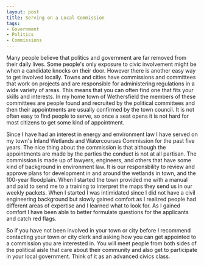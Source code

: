 ```yaml
---
layout: post
title: Serving on a Local Commission
tags: 
- Government
- Politics
- Commissions
---
```

Many people believe that politics and government are far removed from their daily lives. Some people's only exposure to civic involvement might be when a candidate knocks on their door. However there is another easy way to get involved locally. Towns and cities have commissions and committees that work on projects and are responsible for administering regulations in a wide variety of areas. This means that you can often find one that fits your skills and interests. In my home town of Wethersfield the members of these committees are people found and recruited by the political committees and then their appointments are usually confirmed by the town council. It is not often easy to find people to serve, so once a seat opens it is not hard for most citizens to get some kind of appointment.

Since I have had an interest in energy and environment law I have served on my town's Inland Wetlands and Watercourses Commission for the past five years. The nice thing about the commission is that although the appointments are made by the parties the conduct is not at all partisan. The commission is made up of lawyers, engineers, and others that have some kind of background in environment law. It is our responsbility to review and approve plans for development in and around the wetlands in town, and the 100-year floodplain. When I started the town provided me with a manual and paid to send me to a training to interpret the maps they send us in our weekly packets. When I started I was intimidated since I did not have a civil engineering background but slowly gained comfort as I realized people had different areas of expertise and I learned what to look for. As I gained comfort I have been able to better formulate questions for the applicants and catch red flags.

So if you have not been involved in your town or city before I recommend contacting your town or city clerk and asking how you can get appointed to a commission you are interested in. You will meet people from both sides of the political aisle that care about their community and also get to participate in your local government. Think of it as an advanced civics class.
